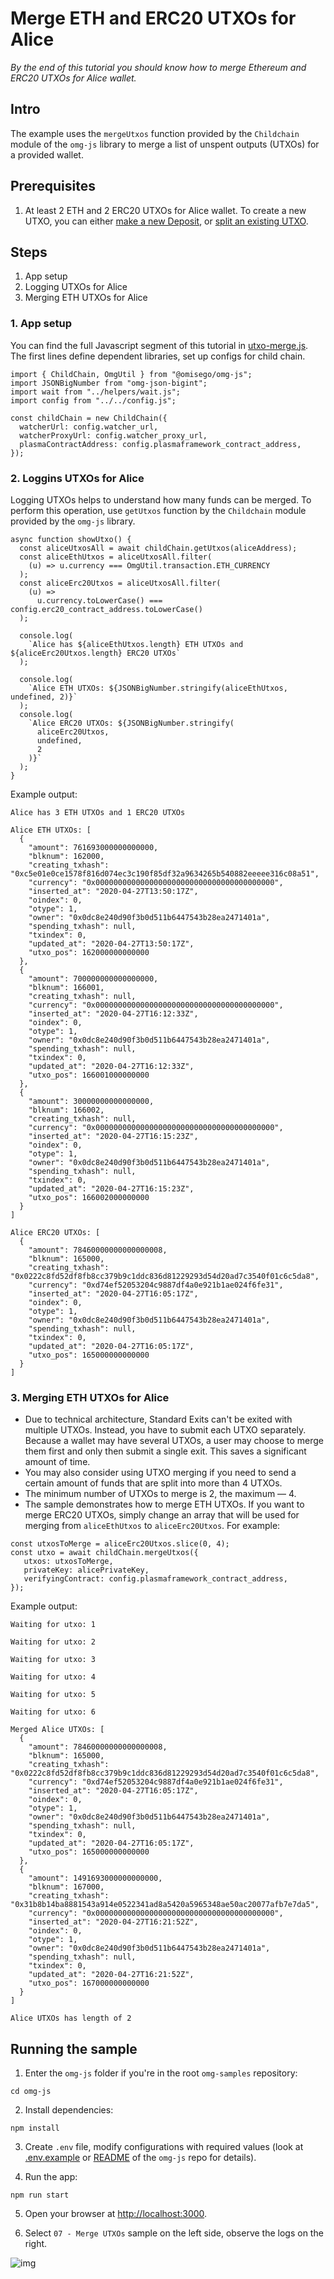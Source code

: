 # Merge ETH and ERC20 UTXOs for Alice

_By the end of this tutorial you should know how to merge Ethereum and ERC20 UTXOs for Alice wallet._

## Intro

The example uses the `mergeUtxos` function provided by the `Childchain` module of the `omg-js` library to merge a list of unspent outputs (UTXOs) for a provided wallet.

## Prerequisites

1. At least 2 ETH and 2 ERC20 UTXOs for Alice wallet. To create a new UTXO, you can either [make a new Deposit](../deposit-eth/README.md), or [split an existing UTXO](../08-utxo-split-eth/README.md).

## Steps

1. App setup
2. Logging UTXOs for Alice
3. Merging ETH UTXOs for Alice

### 1. App setup

You can find the full Javascript segment of this tutorial in [utxo-merge.js](./utxo-merge.js). The first lines define dependent libraries, set up configs for child chain.

```
import { ChildChain, OmgUtil } from "@omisego/omg-js";
import JSONBigNumber from "omg-json-bigint";
import wait from "../helpers/wait.js";
import config from "../../config.js";

const childChain = new ChildChain({
  watcherUrl: config.watcher_url,
  watcherProxyUrl: config.watcher_proxy_url,
  plasmaContractAddress: config.plasmaframework_contract_address,
});

```

### 2. Loggins UTXOs for Alice

Logging UTXOs helps to understand how many funds can be merged. To perform this operation, use `getUtxos` function by the `Childchain` module provided by the `omg-js` library.

```
async function showUtxo() {
  const aliceUtxosAll = await childChain.getUtxos(aliceAddress);
  const aliceEthUtxos = aliceUtxosAll.filter(
    (u) => u.currency === OmgUtil.transaction.ETH_CURRENCY
  );
  const aliceErc20Utxos = aliceUtxosAll.filter(
    (u) =>
      u.currency.toLowerCase() === config.erc20_contract_address.toLowerCase()
  );

  console.log(
    `Alice has ${aliceEthUtxos.length} ETH UTXOs and ${aliceErc20Utxos.length} ERC20 UTXOs`
  );

  console.log(
    `Alice ETH UTXOs: ${JSONBigNumber.stringify(aliceEthUtxos, undefined, 2)}`
  );
  console.log(
    `Alice ERC20 UTXOs: ${JSONBigNumber.stringify(
      aliceErc20Utxos,
      undefined,
      2
    )}`
  );
}
```

Example output:

```
Alice has 3 ETH UTXOs and 1 ERC20 UTXOs
 
Alice ETH UTXOs: [
  {
    "amount": 761693000000000000,
    "blknum": 162000,
    "creating_txhash": "0xc5e01e0ce1578f816d074ec3c190f85df32a9634265b540882eeeee316c08a51",
    "currency": "0x0000000000000000000000000000000000000000",
    "inserted_at": "2020-04-27T13:50:17Z",
    "oindex": 0,
    "otype": 1,
    "owner": "0x0dc8e240d90f3b0d511b6447543b28ea2471401a",
    "spending_txhash": null,
    "txindex": 0,
    "updated_at": "2020-04-27T13:50:17Z",
    "utxo_pos": 162000000000000
  },
  {
    "amount": 700000000000000000,
    "blknum": 166001,
    "creating_txhash": null,
    "currency": "0x0000000000000000000000000000000000000000",
    "inserted_at": "2020-04-27T16:12:33Z",
    "oindex": 0,
    "otype": 1,
    "owner": "0x0dc8e240d90f3b0d511b6447543b28ea2471401a",
    "spending_txhash": null,
    "txindex": 0,
    "updated_at": "2020-04-27T16:12:33Z",
    "utxo_pos": 166001000000000
  },
  {
    "amount": 30000000000000000,
    "blknum": 166002,
    "creating_txhash": null,
    "currency": "0x0000000000000000000000000000000000000000",
    "inserted_at": "2020-04-27T16:15:23Z",
    "oindex": 0,
    "otype": 1,
    "owner": "0x0dc8e240d90f3b0d511b6447543b28ea2471401a",
    "spending_txhash": null,
    "txindex": 0,
    "updated_at": "2020-04-27T16:15:23Z",
    "utxo_pos": 166002000000000
  }
]
 
Alice ERC20 UTXOs: [
  {
    "amount": 78460000000000000008,
    "blknum": 165000,
    "creating_txhash": "0x0222c8fd52df8fb8cc379b9c1ddc836d81229293d54d20ad7c3540f01c6c5da8",
    "currency": "0xd74ef52053204c9887df4a0e921b1ae024f6fe31",
    "inserted_at": "2020-04-27T16:05:17Z",
    "oindex": 0,
    "otype": 1,
    "owner": "0x0dc8e240d90f3b0d511b6447543b28ea2471401a",
    "spending_txhash": null,
    "txindex": 0,
    "updated_at": "2020-04-27T16:05:17Z",
    "utxo_pos": 165000000000000
  }
]
```

### 3. Merging ETH UTXOs for Alice

- Due to technical architecture, Standard Exits can't be exited with multiple UTXOs. Instead, you have to submit each UTXO separately. Because a wallet may have several UTXOs, a user may choose to merge them first and only then submit a single exit. This saves a significant amount of time.
- You may also consider using UTXO merging if you need to send a certain amount of funds that are split into more than 4 UTXOs.
- The minimum number of UTXOs to merge is 2, the maximum — 4.
- The sample demonstrates how to merge ETH UTXOs. If you want to merge ERC20 UTXOs, simply change an array that will be used for merging from `aliceEthUtxos` to `aliceErc20Utxos`. For example:

```
const utxosToMerge = aliceErc20Utxos.slice(0, 4);
const utxo = await childChain.mergeUtxos({
   utxos: utxosToMerge,
   privateKey: alicePrivateKey,
   verifyingContract: config.plasmaframework_contract_address,
});
``` 

Example output:

```
Waiting for utxo: 1
 
Waiting for utxo: 2
 
Waiting for utxo: 3
 
Waiting for utxo: 4
 
Waiting for utxo: 5
 
Waiting for utxo: 6
 
Merged Alice UTXOs: [
  {
    "amount": 78460000000000000008,
    "blknum": 165000,
    "creating_txhash": "0x0222c8fd52df8fb8cc379b9c1ddc836d81229293d54d20ad7c3540f01c6c5da8",
    "currency": "0xd74ef52053204c9887df4a0e921b1ae024f6fe31",
    "inserted_at": "2020-04-27T16:05:17Z",
    "oindex": 0,
    "otype": 1,
    "owner": "0x0dc8e240d90f3b0d511b6447543b28ea2471401a",
    "spending_txhash": null,
    "txindex": 0,
    "updated_at": "2020-04-27T16:05:17Z",
    "utxo_pos": 165000000000000
  },
  {
    "amount": 1491693000000000000,
    "blknum": 167000,
    "creating_txhash": "0x31b8b14ba8881543a914e0522341ad8a5420a5965348ae50ac20077afb7e7da5",
    "currency": "0x0000000000000000000000000000000000000000",
    "inserted_at": "2020-04-27T16:21:52Z",
    "oindex": 0,
    "otype": 1,
    "owner": "0x0dc8e240d90f3b0d511b6447543b28ea2471401a",
    "spending_txhash": null,
    "txindex": 0,
    "updated_at": "2020-04-27T16:21:52Z",
    "utxo_pos": 167000000000000
  }
]
 
Alice UTXOs has length of 2
```

## Running the sample

1. Enter the `omg-js` folder if you're in the root `omg-samples` repository:

```
cd omg-js
```

2. Install dependencies:

```
npm install
```

3. Create `.env` file, modify configurations with required values (look at [.env.example](../../.env.example) or [README](../../README.md) of the `omg-js` repo for details).

4. Run the app:

```
npm run start
```

5. Open your browser at [http://localhost:3000](http://localhost:3000).

6. Select `07 - Merge UTXOs` sample on the left side, observe the logs on the right.

![img](../assets/images/07.png)